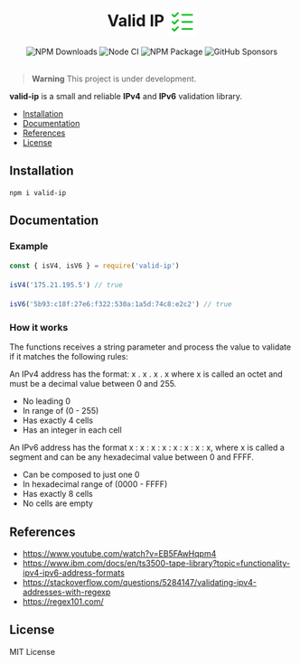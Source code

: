 <h1 align="center">
    Valid IP
    <img
        src=".github/list-checks.svg"
        alt=""
        width="50"
        height="50"
        align="center"
    />
</h1>

<div align="center">
    <img
        src="https://img.shields.io/npm/dt/valid-ip?style=for-the-badge&logo=npm&logoColor=white"
        alt="NPM Downloads"
    />
    <img
        src="https://img.shields.io/github/actions/workflow/status/mateusabelli/valid-ip/node.js.yml?label=Node%20CI&style=for-the-badge&logo=github-actions&logoColor=white"
        alt="Node CI"
    />
    <img
        src="https://img.shields.io/github/actions/workflow/status/mateusabelli/valid-ip/npm-publish.yml?label=NPM%20Package&style=for-the-badge&logo=github-actions&logoColor=white"
        alt="NPM Package"
    />
    <img
        src="https://img.shields.io/badge/sponsor-30363D?style=for-the-badge&logo=GitHub-Sponsors&logoColor=#EA4AAA"
        alt="GitHub Sponsors"
    />
</div>

<br>

> **Warning** This project is under development.

**valid-ip** is a small and reliable **IPv4** and **IPv6** validation library.

- [Installation](#installation)
- [Documentation](#documentation)
- [References](#references)
- [License](#license)

## Installation

```
npm i valid-ip
```

## Documentation

### Example

```javascript
const { isV4, isV6 } = require('valid-ip')

isV4('175.21.195.5') // true

isV6('5b93:c18f:27e6:f322:530a:1a5d:74c8:e2c2') // true
```

### How it works

The functions receives a string parameter and process the value to validate if it matches the following rules:

An IPv4 address has the format: x . x . x . x where x is called
an octet and must be a decimal value between 0 and 255.

- No leading 0
- In range of (0 - 255)
- Has exactly 4 cells
- Has an integer in each cell

An IPv6 address has the format x : x : x : x : x : x : x : x, where
x is called a segment and can be any hexadecimal value between 0 and FFFF.

- Can be composed to just one 0
- In hexadecimal range of (0000 - FFFF)
- Has exactly 8 cells
- No cells are empty

## References

- https://www.youtube.com/watch?v=EB5FAwHqpm4
- https://www.ibm.com/docs/en/ts3500-tape-library?topic=functionality-ipv4-ipv6-address-formats
- https://stackoverflow.com/questions/5284147/validating-ipv4-addresses-with-regexp
- https://regex101.com/

## License

MIT License
